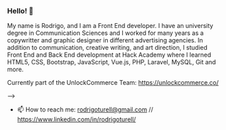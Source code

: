 ### Hello! 👋

My name is Rodrigo, and I am a Front End developer.
I have an university degree in Communication Sciences and I worked for many years as a copywritter and graphic designer in different advertising agencies.
In addition to communication, creative writing, and art direction, I studied Front End and Back End development at Hack Academy where I learned HTML5, CSS, Bootstrap, JavaScript, Vue.js, PHP, Laravel, MySQL, Git and more.

Currently part of the UnlockCommerce Team:
https://unlockcommerce.co/

-->

- 📫 How to reach me: rodrigoturell@gmail.com // https://www.linkedin.com/in/rodrigoturell/


